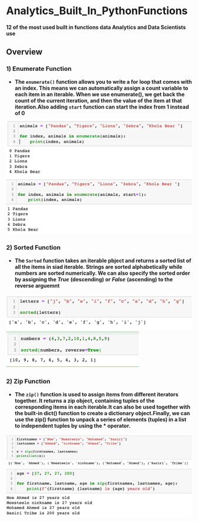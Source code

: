 # Analytics_Built_In_PythonFunctions
**12 of the most used built in functions data Analytics and Data Scientists use**

## Overview 

### 1) Enumerate Function 
- **The `enumerate()` function allows you to write a for loop that comes with an index. This means we can automatically assign a count variable to each item in an iterable. When we use enumerate(), we get back the count of the current iteration, and then the value of the item at that iteration.Also adding `start` function can start the index from 1 instead of 0**

<img src="img/Enumerate.png">
<img src="img/Enumerate with start.png">

### 2) Sorted Function

- **The `Sorted` function takes an iterable pbject and returns a sorted list of all the items in siad iterable. Strings are sorted alphabetically while numbers are sorted numerically. We can also specify the sorted order by assigning the ***True***** **(descending) or** ***False*** **(ascending) to the reverse arguemnt**

<img src="img/sorted.png">
<img src="img/sorted numbers.png">



### 2) Zip Function

- **The `zip()` function is used to assign items from different iterators together. It returns a zip object, containing tuples of the corresponding items in each iterable.It can also be used together with the built-in dict() function to create a dictionary object.Finally, we can use the zip() function to unpack a series of elements (tuples) in a list to independent tuples by using the * operator.**

<img src="img/zip.png">
<img src="img/zip 1.png">

